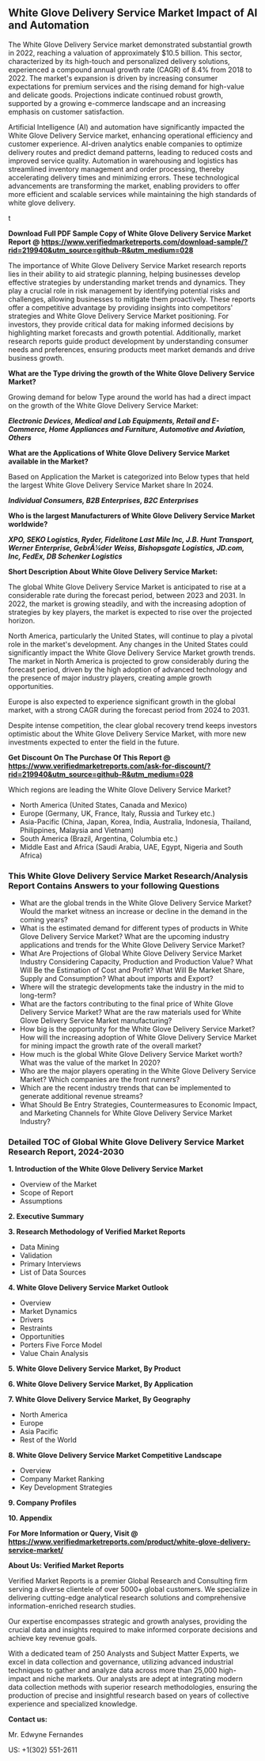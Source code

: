 <h2>White Glove Delivery Service Market Impact of AI and Automation</h2><p>The White Glove Delivery Service market demonstrated substantial growth in 2022, reaching a valuation of approximately $10.5 billion. This sector, characterized by its high-touch and personalized delivery solutions, experienced a compound annual growth rate (CAGR) of 8.4% from 2018 to 2022. The market's expansion is driven by increasing consumer expectations for premium services and the rising demand for high-value and delicate goods. Projections indicate continued robust growth, supported by a growing e-commerce landscape and an increasing emphasis on customer satisfaction.</p><p>Artificial Intelligence (AI) and automation have significantly impacted the White Glove Delivery Service market, enhancing operational efficiency and customer experience. AI-driven analytics enable companies to optimize delivery routes and predict demand patterns, leading to reduced costs and improved service quality. Automation in warehousing and logistics has streamlined inventory management and order processing, thereby accelerating delivery times and minimizing errors. These technological advancements are transforming the market, enabling providers to offer more efficient and scalable services while maintaining the high standards of white glove delivery.</p>t</p><p id="" class=""><strong>Download Full PDF Sample Copy of White Glove Delivery Service Market Report @ <a href="https://www.verifiedmarketreports.com/download-sample/?rid=219940&utm_source=github-R&utm_medium=028" target="_blank">https://www.verifiedmarketreports.com/download-sample/?rid=219940&utm_source=github-R&utm_medium=028</a></strong></p><p>The importance of&nbsp;White Glove Delivery Service Market research reports lies in their ability to aid strategic planning, helping businesses develop effective strategies by understanding market trends and dynamics. They play a crucial role in risk management by identifying potential risks and challenges, allowing businesses to mitigate them proactively. These reports offer a competitive advantage by providing insights into competitors' strategies and White Glove Delivery Service Market positioning. For investors, they provide critical data for making informed decisions by highlighting market forecasts and growth potential. Additionally, market research reports guide product development by understanding consumer needs and preferences, ensuring products meet market demands and drive business growth.</p><p><strong>What are the&nbsp;Type driving the growth of the White Glove Delivery Service Market?</strong></p><p id="" class="">Growing demand for below Type around the world has had a direct impact on the growth of the White Glove Delivery Service Market:</p><em><strong>Electronic Devices, Medical and Lab Equipments, Retail and E-Commerce, Home Appliances and Furniture, Automotive and Aviation, Others</strong></em></p><strong>What are the&nbsp;Applications&nbsp;of White Glove Delivery Service Market available in the Market?</strong></p><p id="" class="">Based on Application the Market is categorized into Below types that held the largest White Glove Delivery Service Market share In 2024.</p><em><strong>Individual Consumers, B2B Enterprises, B2C Enterprises</strong></em></p><strong>Who is the largest Manufacturers of White Glove Delivery Service Market worldwide?</strong></p><p><em><strong>XPO, SEKO Logistics, Ryder, Fidelitone Last Mile Inc, J.B. Hunt Transport, Werner Enterprise, GebrÃ¼der Weiss, Bishopsgate Logistics, JD.com, Inc, FedEx, DB Schenker Logistics</strong></em></p><p id="" class=""><strong>Short Description About White Glove Delivery Service Market:</strong></p><p>The global White Glove Delivery Service Market is anticipated to rise at a considerable rate during the forecast period, between 2023 and 2031. In 2022, the market is growing steadily, and with the increasing adoption of strategies by key players, the market is expected to rise over the projected horizon.</p><p>North America, particularly the United States, will continue to play a pivotal role in the market's development. Any changes in the United States could significantly impact the White Glove Delivery Service Market growth trends. The market in North America is projected to grow considerably during the forecast period, driven by the high adoption of advanced technology and the presence of major industry players, creating ample growth opportunities.</p><p>Europe is also expected to experience significant growth in the global market, with a strong CAGR during the forecast period from 2024 to 2031.</p><p>Despite intense competition, the clear global recovery trend keeps investors optimistic about the White Glove Delivery Service Market, with more new investments expected to enter the field in the future.</p><p id="" class=""><strong>Get Discount On The Purchase Of This Report @ <a href="https://www.verifiedmarketreports.com/ask-for-discount/?rid=219940&utm_source=github-R&utm_medium=028" target="_blank">https://www.verifiedmarketreports.com/ask-for-discount/?rid=219940&utm_source=github-R&utm_medium=028</a></strong></p>Which regions are leading the White Glove Delivery Service Market?</p><ul><li>North America (United States, Canada and Mexico)</li><li>Europe (Germany, UK, France, Italy, Russia and Turkey etc.)</li><li>Asia-Pacific (China, Japan, Korea, India, Australia, Indonesia, Thailand, Philippines, Malaysia and Vietnam)</li><li>South America (Brazil, Argentina, Columbia etc.)</li><li>Middle East and Africa (Saudi Arabia, UAE, Egypt, Nigeria and South Africa)</li></ul><h3 id="" class="">This White Glove Delivery Service Market Research/Analysis Report Contains Answers to your following Questions</h3><ul><li>What are the global trends in the White Glove Delivery Service Market? Would the market witness an increase or decline in the demand in the coming years?</li><li>What is the estimated demand for different types of products in White Glove Delivery Service Market? What are the upcoming industry applications and trends for the White Glove Delivery Service Market?</li><li>What Are Projections of Global White Glove Delivery Service Market Industry Considering Capacity, Production and Production Value? What Will Be the Estimation of Cost and Profit? What Will Be Market Share, Supply and Consumption? What about imports and Export?</li><li>Where will the strategic developments take the industry in the mid to long-term?</li><li>What are the factors contributing to the final price of White Glove Delivery Service Market? What are the raw materials used for White Glove Delivery Service Market manufacturing?</li><li>How big is the opportunity for the White Glove Delivery Service Market? How will the increasing adoption of White Glove Delivery Service Market for mining impact the growth rate of the overall market?</li><li>How much is the global White Glove Delivery Service Market worth? What was the value of the market In 2020?</li><li>Who are the major players operating in the White Glove Delivery Service Market? Which companies are the front runners?</li><li>Which are the recent industry trends that can be implemented to generate additional revenue streams?</li><li>What Should Be Entry Strategies, Countermeasures to Economic Impact, and Marketing Channels for White Glove Delivery Service Market Industry?</li></ul><h3 id="" class="">Detailed TOC of Global White Glove Delivery Service Market Research Report, 2024-2030</h3><p id="" class=""><strong>1. Introduction of the White Glove Delivery Service Market</strong></p><ul><li>Overview of the Market</li><li>Scope of Report</li><li>Assumptions</li></ul><p id="" class=""><strong>2. Executive Summary</strong></p><p id="" class=""><strong>3. Research Methodology of Verified Market Reports</strong></p><ul><li>Data Mining</li><li>Validation</li><li>Primary Interviews</li><li>List of Data Sources</li></ul><p id="" class=""><strong>4. White Glove Delivery Service Market Outlook</strong></p><ul><li>Overview</li><li>Market Dynamics</li><li>Drivers</li><li>Restraints</li><li>Opportunities</li><li>Porters Five Force Model</li><li>Value Chain Analysis</li></ul><p id="" class=""><strong>5. White Glove Delivery Service Market, By Product</strong></p><p id="" class=""><strong>6. White Glove Delivery Service Market, By Application</strong></p><p id="" class=""><strong>7. White Glove Delivery Service Market, By Geography</strong></p><ul><li>North America</li><li>Europe</li><li>Asia Pacific</li><li>Rest of the World</li></ul><p id="" class=""><strong>8. White Glove Delivery Service Market Competitive Landscape</strong></p><ul><li>Overview</li><li>Company Market Ranking</li><li>Key Development Strategies</li></ul><p id="" class=""><strong>9. Company Profiles</strong></p><p id="" class=""><strong>10. Appendix</strong></p><p id="" class=""><strong>For More Information or Query, Visit @ <a href="https://www.verifiedmarketreports.com/product/white-glove-delivery-service-market/" target="_blank">https://www.verifiedmarketreports.com/product/white-glove-delivery-service-market/</a></strong></p><p id="" class=""><strong>About Us: Verified Market Reports</strong></p><p id="" class="">Verified Market Reports is a premier Global Research and Consulting firm serving a diverse clientele of over 5000+ global customers. We specialize in delivering cutting-edge analytical research solutions and comprehensive information-enriched research studies.</p><p id="" class="">Our expertise encompasses strategic and growth analyses, providing the crucial data and insights required to make informed corporate decisions and achieve key revenue goals.</p><p id="" class="">With a dedicated team of 250 Analysts and Subject Matter Experts, we excel in data collection and governance, utilizing advanced industrial techniques to gather and analyze data across more than 25,000 high-impact and niche markets. Our analysts are adept at integrating modern data collection methods with superior research methodologies, ensuring the production of precise and insightful research based on years of collective experience and specialized knowledge.</p><p id="" class=""><strong>Contact us:</strong></p><p id="" class="">Mr. Edwyne Fernandes</p><p id="" class="">US: +1(302) 551-2611</p>